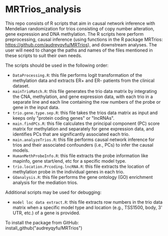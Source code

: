 # MRTrios_analysis
This repo consists of R scripts that aim in causal network inference with Mendelian randomization for trios consisting of copy number alteration, gene expression and DNA methylation.  The R scripts here perform preprocessing, causal inference (using functions in the R package MRTrios: https://github.com/audreyqyfu/MRTrios), and downstream analyses. The user will need to change the paths and names of the files mentioned in these scripts to suit their own needs.

The scripts should be used in the following order:

- `DataProcessing.R`: this file performs logit transformation of the methylation data and extracts ER+ and ER- patients from the clinical dataset.    
- `mainTrioMatch.R`: this file generates the trio data matrix by integrating the CNA, methylation, and gene expression data, with each trio in a separate line and each line containing the row numbers of the probe or gene in the input data.
- `trio.gene.type.sep.R`: this file takes the trios data matrix as input and keeps only "protein coding genes" or "lncRNAs".
- `main.findPCs.R`: this file calculates the principal component (PC) score matrix for methylation and separately for gene expression data, and identifies PCs that are significantly associated each trio.    
- `main.analyzeTrios.R`: this file performs causal network inference for trios and their associated confounders (i.e., PCs) to infer the causal models.   
- `HumanMethProbeInfo.R`: this file extracts the probe information like mapinfo, gene start/end, etc for a specific model type.
- `trio.location.Prcoding.lncRNA.R`: this file extracts the location of methylation probe in the individual genes in each trio.   
- `GOanalysis.R`: this file performs the gene ontology (GO) enrichment analysis for the mediation trios.    

Additional scripts may be used for debugging:
- `model loc data extract.R`: this file extracts row numbers in the trio data matrix when a specific model type and location (e.g., TSS1500, body, 3' UTR, etc.) of a gene is provided.

To install the package from GitHub:    
  install_github("audreyqyfu/MRTrios")
  
